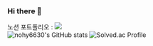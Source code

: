 ### Hi there 👋  
노션 포트폴리오 : <a href="https://climbing-gecko-79f.notion.site/1e46c615e1dc4a02a0d2fb39610570ce"><img src="https://img.shields.io/badge/Notion-000000?style=flat-square&logo=Notion&logoColor=white"/></a><br/>
![nohy6630's GitHub stats](https://github-readme-stats.vercel.app/api?username=nohy6630)
![Solved.ac Profile](http://mazassumnida.wtf/api/generate_badge?boj=youngjin_noh)
